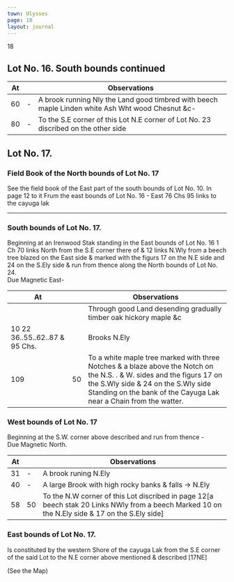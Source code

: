 ```yaml
---
town: Ulysses
page: 18
layout: journal
---
```


18
## Lot No. 16.          South bounds continued

| At |    | Observations |
| -- | -- | ------------ |
| 60 | - | A brook running Nly the Land good timbred with beech maple Linden white Ash Wht wood Chesnut &c-
| 80 | - | To the S.E corner of this Lot N.E corner of Lot No. 23 discribed on the other side

## Lot No. 17.

### Field Book of the North bounds of Lot No. 17

See the field book of the East part of the south bounds of Lot No. 10. In page 12 to it Frum the east bounds of Lot No. 16 - East 76 Chs 95 links to the cayuga lak

---

### South bounds of Lot No. 17.

Beginning at an Irenwood Stak standing in the East bounds of Lot No. 16 1 Ch 70 links North from the S.E corner there of & 12 links N.Wly from a beech tree blazed on the East side & marked with the figurs 17 on the N.E side and 24 on the S.Ely side & run from thence along the North bounds of Lot No. 24. \
Due Magnetic East-

| At |    | Observations |
| -- | -- | ------------ |
| | | Through good Land desending gradually timber oak hickory maple &c
| 10  22  36..55..62..87 & 95 Chs. | | Brooks N.Ely
| 109 | 50 | To a white maple tree marked with three Notches & a blaze above the Notch on the N.S.  .    & W. sides and the figurs 17 on the S.Wly side & 24 on the S.Wly side Standing on the bank of the Cayuga Lak near a Chain from the watter.

### West bounds of Lot No. 17

Beginning at the S.W. corner above described and run from thence - \
Due Magnetic North.

| At |    | Observations |
| -- | -- | ------------ |
| 31 | - | A brook runing N.Ely 
| 40 | - | A large Brook with high rocky banks & falls → N.Ely
| 58 | 50 | To the N.W corner of this Lot discribed in page 12[a beech stak 20 Links NWly from a beech Marked 10 on the N.Ely side & 17 on the S.Ely side]

### East bounds of Lot No. 17.

Is constituted by the western Shore of the cayuga Lak from the S.E corner of the said Lot to the N.E corner above mentioned & described [17NE]

(See the Map)


